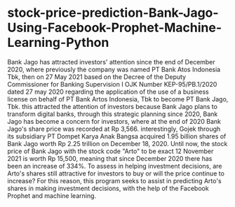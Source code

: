 # stock-price-prediction-Bank-Jago-Using-Facebook-Prophet-Machine-Learning-Python
Bank Jago has attracted investors' attention since the end of December 2020, where previously the company was named PT Bank Atos Indonesia Tbk, then on 27 May 2021 based on the Decree of the Deputy Commissioner for Banking Supervision I OJK Number KEP-95/PB.1/2020 dated 27 may 2020 regarding the application of the use of a business license on behalf of PT Bank Artos Indonesia, Tbk to become PT Bank Jago, Tbk.
this attracted the attention of investors because Bank Jago plans to transform digital banks, through this strategic planning since 2020, Bank Jago has become a concern for investors, where at the end of 2020 Bank Jago's share price was recorded at Rp 3,566. interestingly, Gojek through its subsidiary PT Dompet Karya Anak Bangsa acquired 1.95 billion shares of Bank Jago worth Rp 2.25 trillion on December 18, 2020.
Until now, the stock price of Bank Jago with the stock code "Arto" to be exact 12 November 2021 is worth Rp 15,500, meaning that since December 2020 there has been an increase of 334%.
To assess in helping investment decisions, are Arto's shares still attractive for investors to buy or will the price continue to increase?
For this reason, this program seeks to assist in predicting Arto's shares in making investment decisions, with the help of the Facebook Prophet and machine learning.
